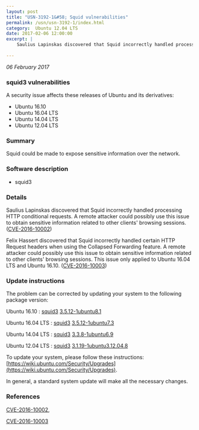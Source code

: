 ```yaml
---
layout: post
title: "USN-3192-1&#58; Squid vulnerabilities"
permalink: /usn/usn-3192-1/index.html
category:  Ubuntu 12.04 LTS
date: 2017-02-06 12:00:00
excerpt: |
    Saulius Lapinskas discovered that Squid incorrectly handled processing HTTP conditional requests. A remote attacker could possibly use this issue to obtain sensitive information related to other clients&#39; browsing sessions. ([CVE-2016-10002](http://people.ubuntu.com/~ubuntu-security/cve/CVE-2016-10002))
    
--- 
```

 
 

*06 February 2017*

### squid3 vulnerabilities

A security issue affects these releases of Ubuntu and its derivatives:

* Ubuntu 16.10
* Ubuntu 16.04 LTS
* Ubuntu 14.04 LTS
* Ubuntu 12.04 LTS

### Summary

Squid could be made to expose sensitive information over the network. 

### Software description

* squid3 

### Details

Saulius Lapinskas discovered that Squid incorrectly handled processing HTTP conditional requests. A remote attacker could possibly use this issue to obtain sensitive information related to other clients&#39; browsing sessions. ([CVE-2016-10002](http://people.ubuntu.com/~ubuntu-security/cve/CVE-2016-10002))

Felix Hassert discovered that Squid incorrectly handled certain HTTP Request headers when using the Collapsed Forwarding feature. A remote attacker could possibly use this issue to obtain sensitive information related to other clients&#39; browsing sessions. This issue only applied to Ubuntu 16.04 LTS and Ubuntu 16.10. ([CVE-2016-10003](http://people.ubuntu.com/~ubuntu-security/cve/CVE-2016-10003)) 

### Update instructions

The problem can be corrected by updating your system to the following package version:

Ubuntu 16.10
 : [squid3](https://launchpad.net/ubuntu/+source/squid3) <span> [3.5.12-1ubuntu8.1](https://launchpad.net/ubuntu/+source/squid3/3.5.12-1ubuntu8.1) </span> 

Ubuntu 16.04 LTS
 : [squid3](https://launchpad.net/ubuntu/+source/squid3) <span> [3.5.12-1ubuntu7.3](https://launchpad.net/ubuntu/+source/squid3/3.5.12-1ubuntu7.3) </span> 

Ubuntu 14.04 LTS
 : [squid3](https://launchpad.net/ubuntu/+source/squid3) <span> [3.3.8-1ubuntu6.9](https://launchpad.net/ubuntu/+source/squid3/3.3.8-1ubuntu6.9) </span> 

Ubuntu 12.04 LTS
 : [squid3](https://launchpad.net/ubuntu/+source/squid3) <span> [3.1.19-1ubuntu3.12.04.8](https://launchpad.net/ubuntu/+source/squid3/3.1.19-1ubuntu3.12.04.8) </span> 

To update your system, please follow these instructions: [https://wiki.ubuntu.com/Security/Upgrades](https://wiki.ubuntu.com/Security/Upgrades).

In general, a standard system update will make all the necessary changes. 

### References

 
 [CVE-2016-10002](http://people.ubuntu.com/~ubuntu-security/cve/CVE-2016-10002), 

 [CVE-2016-10003](http://people.ubuntu.com/~ubuntu-security/cve/CVE-2016-10003)
 

